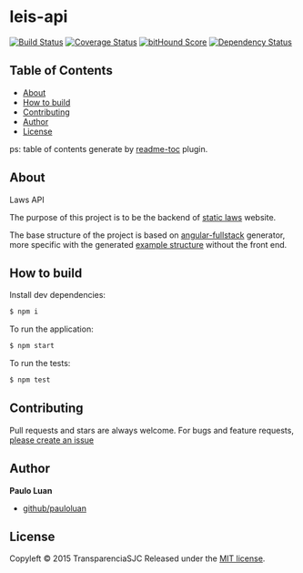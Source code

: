 # leis-api

[![Build Status](https://travis-ci.org/transparenciasjc/leis-api.svg)](https://travis-ci.org/transparenciasjc/leis-api)
[![Coverage Status](https://coveralls.io/repos/transparenciasjc/leis-api/badge.svg)](https://coveralls.io/r/transparenciasjc/leis-api)
[![bitHound Score](https://www.bithound.io/github/transparenciasjc/leis-api/badges/score.svg)](https://www.bithound.io/github/transparenciasjc/leis-api)
[![Dependency Status](https://david-dm.org/transparenciasjc/leis-api.svg "Dependencies Checked & Updated Regularly (Security is Important!)")](https://david-dm.org/transparenciasjc/leis-api)


## Table of Contents
<!-- toc -->
* [About](#about)
* [How to build](#how-to-build)
* [Contributing](#contributing)
* [Author](#author)
* [License](#license)

<!-- toc stop -->

ps: table of contents generate by [readme-toc](https://www.npmjs.com/package/readme-toc) plugin.

## About

Laws API

The purpose of this project is to be the backend of [static laws](https://github.com/transparenciasjc/leis) website. 

The base structure of the project is based on [angular-fullstack](https://github.com/DaftMonk/generator-angular-fullstack) generator, more specific with the generated [example structure](https://github.com/DaftMonk/fullstack-demo) without the front end.

## How to build

Install dev dependencies:

```sh
$ npm i
```

To run the application: 

```sh
$ npm start
```

To run the tests: 
```sh
$ npm test
```

## Contributing

Pull requests and stars are always welcome. For bugs and feature requests, [please create an issue](https://github.com/transparenciasjc/leis-api/issues/new)

## Author

**Paulo Luan**

+ [github/pauloluan](https://github.com/pauloluan)

## License

Copyleft © 2015 TransparenciaSJC
Released under the [MIT license](https://github.com/transparenciasjc/leis-api/blob/master/LICENSE).